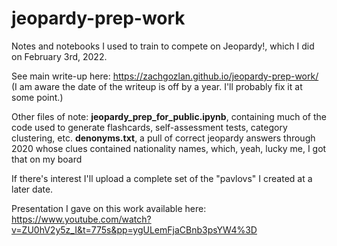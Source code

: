 # jeopardy-prep-work
Notes and notebooks I used to train to compete on Jeopardy!, which I did on February 3rd, 2022.

See main write-up here: https://zachgozlan.github.io/jeopardy-prep-work/ (I am aware the date of the writeup is off by a year. I'll probably fix it at some point.)

Other files of note:
**jeopardy_prep_for_public.ipynb**, containing much of the code used to generate flashcards, self-assessment tests, category clustering, etc.
**denonyms.txt**, a pull of correct jeopardy answers through 2020 whose clues contained nationality names, which, yeah, lucky me, I got that on my board

If there's interest I'll upload a complete set of the "pavlovs" I created at a later date.

Presentation I gave on this work available here: https://www.youtube.com/watch?v=ZU0hV2y5z_I&t=775s&pp=ygULemFjaCBnb3psYW4%3D
